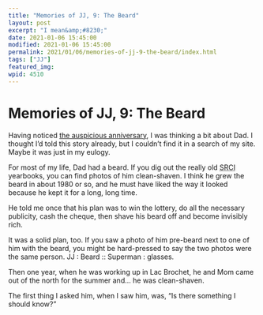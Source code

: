 ```yaml
---
title: "Memories of JJ, 9: The Beard"
layout: post
excerpt: "I mean&amp;#8230;"
date: 2021-01-06 15:45:00
modified: 2021-01-06 15:45:00
permalink: 2021/01/06/memories-of-jj-9-the-beard/index.html
tags: ["JJ"]
featured_img: 
wpid: 4510
---
```


# Memories of JJ, 9: The Beard

Having noticed [the auspicious anniversary](https://patrickjohanneson.com/2021/01/05/an-anniversary/), I was thinking a bit about Dad. I thought I’d told this story already, but I couldn’t find it in a search of my site. Maybe it was just in my eulogy.

For most of my life, Dad had a beard. If you dig out the really old <abbr title="Ste. Rose Collegiate Institute">SRCI</abbr> yearbooks, you can find photos of him clean-shaven. I think he grew the beard in about 1980 or so, and he must have liked the way it looked because he kept it for a long, long time.

He told me once that his plan was to win the lottery, do all the necessary publicity, cash the cheque, then shave his beard off and become invisibly rich.

It was a solid plan, too. If you saw a photo of him pre-beard next to one of him with the beard, you might be hard-pressed to say the two photos were the same person. JJ : Beard :: Superman : glasses.

Then one year, when he was working up in Lac Brochet, he and Mom came out of the north for the summer and… he was clean-shaven.

The first thing I asked him, when I saw him, was, “Is there something I should know?”